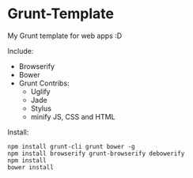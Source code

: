 Grunt-Template
==============

My Grunt template for web apps :D

Include:

* Browserify
* Bower
* Grunt Contribs:
  * Uglify
  * Jade
  * Stylus
  * minify JS, CSS and HTML

Install:

    npm install grunt-cli grunt bower -g
    npm install browserify grunt-browserify debowerify
    npm install 
    bower install
  

